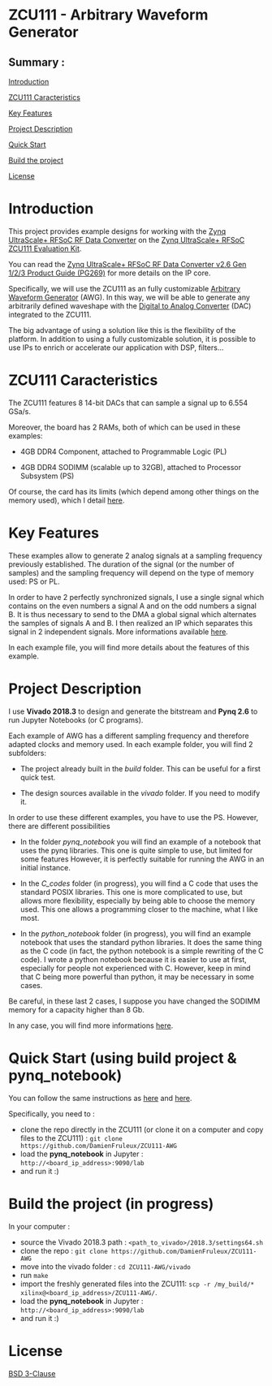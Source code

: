 # ZCU111 - Arbitrary Waveform Generator

## Summary : 

[Introduction](https://github.com/DamienFruleux/ZCU111-AWG/#introduction)

[ZCU111 Caracteristics](https://github.com/DamienFruleux/ZCU111-AWG/#ZCU111-Caracteristics)

[Key Features](https://github.com/DamienFruleux/ZCU111-AWG/##-Key-Features)

[Project Description](https://github.com/DamienFruleux/ZCU111-AWG/#Project-Description)

[Quick Start](https://github.com/DamienFruleux/ZCU111-AWG/#Quick-Start)

[Build the project](https://github.com/DamienFruleux/ZCU111-AWG/#Build-the-project)

[License](https://github.com/DamienFruleux/ZCU111-AWG/#License)

# Introduction

This project provides example designs for working with the [Zynq UltraScale+ RFSoC RF Data Converter](https://www.xilinx.com/products/intellectual-property/rf-data-converter.html) on the [Zynq UltraScale+ RFSoC ZCU111 Evaluation Kit](https://www.xilinx.com/products/boards-and-kits/zcu111.html). 

You can read the [Zynq UltraScale+ RFSoC RF Data Converter v2.6 Gen 1/2/3 Product Guide (PG269)](https://www.xilinx.com/content/dam/xilinx/support/documentation/ip_documentation/usp_rf_data_converter/v2_6/pg269-rf-data-converter.pdf) for more details on the IP core.

Specifically, we will use the ZCU111 as an fully customizable [Arbitrary Waveform Generator](https://en.wikipedia.org/wiki/Arbitrary_waveform_generator) (AWG). In this way, we will be able to generate any arbitrarily defined waveshape with the [Digital to Analog Converter](https://en.wikipedia.org/wiki/Digital-to-analog_converter) (DAC) integrated to the ZCU111.

The big advantage of using a solution like this is the flexibility of the platform. In addition to using a fully customizable solution, it is possible to use IPs to enrich or accelerate our application with DSP, filters...

# ZCU111 Caracteristics

The ZCU111 features 8 14-bit DACs that can sample a signal up to 6.554 GSa/s. 

Moreover, the board has 2 RAMs, both of which can be used in these examples: 

- 4GB DDR4 Component, attached to Programmable Logic (PL)

- 4GB DDR4 SODIMM (scalable up to 32GB), attached to Processor Subsystem (PS) 

Of course, the card has its limits (which depend among other things on the memory used), which I detail [here](https://github.com/DamienFruleux/ZCU111-Doc/tree/main/1-AXI_DMA).

# Key Features

These examples allow to generate 2 analog signals at a sampling frequency previously established. The duration of the signal (or the number of samples) and the sampling frequency will depend on the type of memory used: PS or PL.

In order to have 2 perfectly synchronized signals, I use a single signal which contains on the even numbers a signal A and on the odd numbers a signal B. It is thus necessary to send to the DMA a global signal which alternates the samples of signals A and B. I then realized an IP which separates this signal in 2 independent signals. More informations available [here](https://github.com/DamienFruleux/ZCU111-Doc/tree/main/2-AXI-Stream_RF-Data-Converter).

In each example file, you will find more details about the features of this example.

# Project Description

I use **Vivado 2018.3** to design and generate the bitstream and **Pynq 2.6** to run Jupyter Notebooks (or C programs).

Each example of AWG has a different sampling frequency and therefore adapted clocks and memory used. In each example folder, you will find 2 subfolders: 

- The project already built in the *build* folder. This can be useful for a first quick test.

- The design sources available in the *vivado* folder. If you need to modify it.

In order to use these different examples, you have to use the PS. However, there are different possibilities 

- In the folder *pynq_notebook* you will find an example of a notebook that uses the pynq libraries. This one is quite simple to use, but limited for some features However, it is perfectly suitable for running the AWG in an initial instance.

- In the *C_codes* folder (in progress), you will find a C code that uses the standard POSIX libraries. This one is more complicated to use, but allows more flexibility, especially by being able to choose the memory used. This one allows a programming closer to the machine, what I like most.

- In the *python_notebook* folder (in progress), you will find an example notebook that uses the standard python libraries. It does the same thing as the C code (in fact, the python notebook is a simple rewriting of the C code). I wrote a python notebook because it is easier to use at first, especially for people not experienced with C. However, keep in mind that C being more powerful than python, it may be necessary in some cases.

Be careful, in these last 2 cases, I suppose you have changed the SODIMM memory for a capacity higher than 8 Gb. 

In any case,  you will find more informations [here](https://github.com/DamienFruleux/ZCU111-Doc/tree/main/3-Processing-System_C-programming-method).

# Quick Start (using build project & pynq_notebook)

You can follow the same instructions as [here](https://github.com/strath-sdr/rfsoc_qpsk#quick-start) and [here](https://github.com/strath-sdr/rfsoc_qpsk#zcu111-setup). 

Specifically, you need to :

- clone the repo directly in the ZCU111 (or clone it on a computer and copy files to the ZCU111) : ```git clone https://github.com/DamienFruleux/ZCU111-AWG```
- load the **pynq_notebook** in Jupyter : ```http://<board_ip_address>:9090/lab```
- and run it :)

# Build the project (in progress)

In your computer :

- source the Vivado 2018.3 path : ```<path_to_vivado>/2018.3/settings64.sh```
- clone the repo : ```git clone https://github.com/DamienFruleux/ZCU111-AWG```
- move into the vivado folder : ```cd ZCU111-AWG/vivado```
- run ```make```
- import the freshly generated files into the ZCU111: ```scp -r /my_build/* xilinx@<board_ip_address>/ZCU111-AWG/```.
- load the **pynq_notebook** in Jupyter : ```http://<board_ip_address>:9090/lab```
- and run it :)

# License

[BSD 3-Clause](https://github.com/DamienFruleux/ZCU111-AWG/blob/main/LICENSE)
